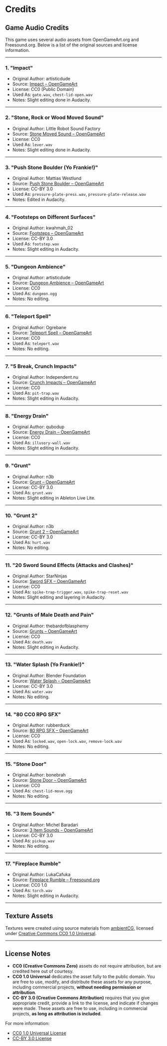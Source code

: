 # Credits

## Game Audio Credits

This game uses several audio assets from OpenGameArt.org and Freesound.org. Below is a list of the original sources and license information.

---

### 1. "Impact"  

- Original Author: artisticdude  
- Source: [Impact – OpenGameArt](https://opengameart.org/content/impact)  
- License: CC0 (Public Domain)  
- Used As: `gate.wav`, `chest-lid-open.wav`  
- Notes: Slight editing done in Audacity.

---

### 2. "Stone, Rock or Wood Moved Sound"  

- Original Author: Little Robot Sound Factory  
- Source: [Stone Moved Sound – OpenGameArt](https://opengameart.org/content/stone-rock-or-wood-moved-sound)  
- License: CC0  
- Used As: `lever.wav`  
- Notes: Slight editing done in Audacity.

---

### 3. "Push Stone Boulder (Yo Frankie!)"  

- Original Author: Mattias Westlund  
- Source: [Push Stone Boulder – OpenGameArt](https://opengameart.org/content/push-stone-boulder-yo-frankie)  
- License: CC-BY 3.0  
- Used As: `pressure-plate-press.wav`, `pressure-plate-release.wav`  
- Notes: Edited in Audacity.

---

### 4. "Footsteps on Different Surfaces"  

- Original Author: kwahmah_02  
- Source: [Footsteps – OpenGameArt](https://opengameart.org/content/footsteps-on-different-surfaces)  
- License: CC-BY 3.0  
- Used As: `footstep.wav`  
- Notes: Slight editing in Audacity.

---

### 5. "Dungeon Ambience"  

- Original Author: artisticdude  
- Source: [Dungeon Ambience – OpenGameArt](https://opengameart.org/content/dungeon-ambience)  
- License: CC0  
- Used As: `dungeon.ogg`  
- Notes: No editing.

---

### 6. "Teleport Spell"  

- Original Author: Ogrebane  
- Source: [Teleport Spell – OpenGameArt](https://opengameart.org/content/teleport-spell)  
- License: CC0  
- Used As: `teleport.wav`  
- Notes: No editing.

---

### 7. "5 Break, Crunch Impacts"  

- Original Author: Independent.nu  
- Source: [Crunch Impacts – OpenGameArt](https://opengameart.org/content/5-break-crunch-impacts)  
- License: CC0  
- Used As: `pit-trap.wav`  
- Notes: Slight editing in Audacity.

---

### 8. "Energy Drain"  

- Original Author: qubodup  
- Source: [Energy Drain – OpenGameArt](https://opengameart.org/content/energy-drain)  
- License: CC0  
- Used As: `illusory-wall.wav`  
- Notes: Slight editing in Audacity.

---

### 9. "Grunt"  

- Original Author: n3b  
- Source: [Grunt – OpenGameArt](https://opengameart.org/content/grunt)  
- License: CC-BY 3.0  
- Used As: `grunt.wav`  
- Notes: Slight editing in Ableton Live Lite.

---

### 10. "Grunt 2"  

- Original Author: n3b  
- Source: [Grunt 2 – OpenGameArt](https://opengameart.org/content/grunt-2)  
- License: CC-BY 3.0  
- Used As: `hurt.wav`  
- Notes: No editing.

---

### 11. "20 Sword Sound Effects (Attacks and Clashes)"  

- Original Author: StarNinjas  
- Source: [Sword SFX – OpenGameArt](https://opengameart.org/content/20-sword-sound-effects-attacks-and-clashes)  
- License: CC0  
- Used As: `spike-trap-trigger.wav`, `spike-trap-reset.wav`  
- Notes: Slight editing and layering in Audacity.

---

### 12. "Grunts of Male Death and Pain"

- Original Author: thebardofblasphemy  
- Source: [Grunts – OpenGameArt](https://opengameart.org/content/grunts-male-death-and-pain)  
- License: CC0  
- Used As: `death.wav`  
- Notes: Slight editing in Audacity.

---

### 13. "Water Splash (Yo Frankie!)"  

- Original Author: Blender Foundation  
- Source: [Water Splash – OpenGameArt](https://opengameart.org/content/water-splash-yo-frankie)  
- License: CC-BY 3.0  
- Used As: `water.wav`  
- Notes: No editing.

---

### 14. "80 CC0 RPG SFX"

- Original Author: rubberduck  
- Source: [80 RPG SFX – OpenGameArt](https://opengameart.org/content/80-cc0-rpg-sfx)  
- License: CC0  
- Used As: `locked.wav`, `open-lock.wav`, `remove-lock.wav`  
- Notes: No editing.

---

### 15. "Stone Door"  

- Original Author: bonebrah  
- Source: [Stone Door – OpenGameArt](https://opengameart.org/content/stone-door)  
- License: CC0  
- Used As: `chest-lid-move.ogg`  
- Notes: No editing.

---

### 16. "3 Item Sounds"  

- Original Author: Michel Baradari  
- Source: [3 Item Sounds – OpenGameArt](https://opengameart.org/content/3-item-sounds)  
- License: CC-BY 3.0  
- Used As: `pickup.wav`  
- Notes: No editing.

---

### 17. "Fireplace Rumble"  

- Original Author: LukaCafuka  
- Source: [Fireplace Rumble – Freesound.org](https://freesound.org/people/LukaCafuka/sounds/783660/)  
- License: CC0 1.0  
- Used As: `torch.wav`  
- Notes: Slight editing in Audacity.

---

## Texture Assets

Textures were created using source materials from [ambientCG](https://ambientcg.com/), licensed under [Creative Commons CC0 1.0 Universal](https://creativecommons.org/publicdomain/zero/1.0/).

---

## License Notes

- **CC0 (Creative Commons Zero)** assets do not require attribution, but are credited here out of courtesy.
- **CC0 1.0 Universal** dedicates the asset fully to the public domain. You are free to use, modify, and distribute these assets for any purpose, including commercial projects, **without needing permission or attribution**.
- **CC-BY 3.0 (Creative Commons Attribution)** requires that you give appropriate credit, provide a link to the license, and indicate if changes were made. These assets are free to use, including in commercial projects, **as long as attribution is included**.

For more information:

- [CC0 1.0 Universal License](https://creativecommons.org/publicdomain/zero/1.0/)
- [CC-BY 3.0 License](https://creativecommons.org/licenses/by/3.0/)
